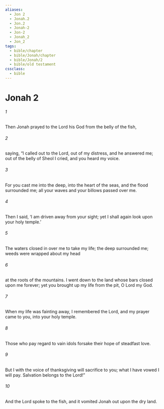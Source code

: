 ```yaml
---
aliases:
  - Jon 2
  - Jonah.2
  - Jon.2
  - Jonah-2
  - Jon-2
  - Jonah_2
  - Jon_2
tags:
  - bible/chapter
  - bible/Jonah/chapter
  - bible/Jonah/2
  - bible/old testament
cssclass:
  - bible
---
```


# Jonah 2

###### 1
Then Jonah prayed to the Lord his God from the belly of the fish,
###### 2
saying,   “I called out to the Lord, out of my distress, and he answered me;   out of the belly of Sheol I cried,   and you heard my voice.
###### 3
For you cast me into the deep, into the heart of the seas, and the flood surrounded me;   all your waves and your billows passed over me.
###### 4
Then I said, ‘I am driven away from your sight;   yet I shall again look upon your holy temple.’
###### 5
The waters closed in over me to take my life; the deep surrounded me; weeds were wrapped about my head
###### 6
at the roots of the mountains. I went down to the land whose bars closed upon me forever; yet you brought up my life from the pit, O Lord my God.
###### 7
When my life was fainting away, I remembered the Lord,   and my prayer came to you, into your holy temple.
###### 8
Those who pay regard to vain idols   forsake their hope of steadfast love.
###### 9
But I with the voice of thanksgiving will sacrifice to you; what I have vowed I will pay.   Salvation belongs to the Lord!”
###### 10
And the Lord spoke to the fish, and it vomited Jonah out upon the dry land.


